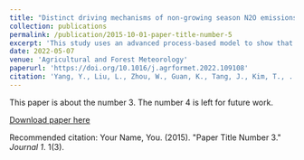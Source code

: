 ```yaml
---
title: "Distinct driving mechanisms of non-growing season N2O emissions call for spatial-specific mitigation strategies in the US Midwest"
collection: publications
permalink: /publication/2015-10-01-paper-title-number-5
excerpt: 'This study uses an advanced process-based model to show that non-growing season (NGS) N₂O emissions in the US Midwest contribute significantly to annual emissions, are driven by regional differences in precipitation and temperature, and can be mitigated through spatially explicit strategies such as spring fertilizer application and nitrification inhibitors to reduce emissions and maximize social benefits.'
date: 2022-05-07
venue: 'Agricultural and Forest Meteorology'
paperurl: 'https://doi.org/10.1016/j.agrformet.2022.109108'
citation: 'Yang, Y., Liu, L., Zhou, W., Guan, K., Tang, J., Kim, T., ... Li, Z. & Jin, Z. (2022). Distinct driving mechanisms of non-growing season N2O emissions call for spatial-specific mitigation strategies in the US Midwest. Agricultural and Forest Meteorology, 324, 109108.'
---
```

This paper is about the number 3. The number 4 is left for future work.

[Download paper here](http://academicpages.github.io/files/paper3.pdf)

Recommended citation: Your Name, You. (2015). "Paper Title Number 3." <i>Journal 1</i>. 1(3).
